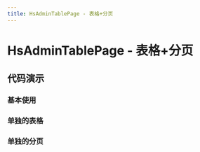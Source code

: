 ```yaml
---
title: HsAdminTablePage - 表格+分页
---
```


# HsAdminTablePage - 表格+分页

## 代码演示

### 基本使用

<code src="../demos/base.tsx"  background="var(--main-bg-color)" oldtitle="基本使用" ></code>

### 单独的表格

<code src="../demos/table.tsx"  background="var(--main-bg-color)" oldtitle="基本使用" ></code>

### 单独的分页

<code src="../demos/page.tsx"  background="var(--main-bg-color)" oldtitle="基本使用" ></code>
